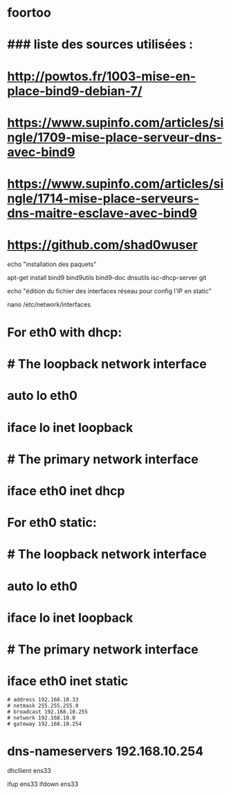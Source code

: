 # foortoo

# ### liste des sources utilisées : ###
# http://powtos.fr/1003-mise-en-place-bind9-debian-7/ 
# https://www.supinfo.com/articles/single/1709-mise-place-serveur-dns-avec-bind9
# https://www.supinfo.com/articles/single/1714-mise-place-serveurs-dns-maitre-esclave-avec-bind9
# https://github.com/shad0wuser


echo "installation des paquets"

apt-get install bind9 bind9utils bind9-doc dnsutils isc-dhcp-server git

echo "édition du fichier des interfaces réseau pour config l'IP en static"

nano /etc/network/interfaces

# For eth0 with dhcp:

# # The loopback network interface
# auto lo eth0
# iface lo inet loopback

# # The primary network interface
# iface eth0 inet dhcp
# For eth0 static:

# # The loopback network interface
# auto lo eth0
# iface lo inet loopback

# # The primary network interface
# iface eth0 inet static
    # address 192.168.10.33
    # netmask 255.255.255.0
    # broadcast 192.168.10.255
    # network 192.168.10.0
    # gateway 192.168.10.254 
# dns-nameservers 192.168.10.254

dhcllient ens33

ifup ens33
ifdown ens33


